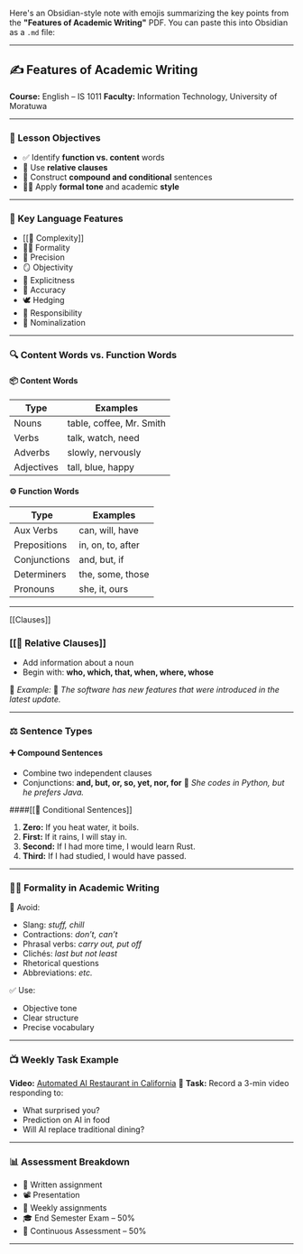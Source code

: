 Here's an Obsidian-style note with emojis summarizing the key points from the **"Features of Academic Writing"** PDF. You can paste this into Obsidian as a `.md` file:

---

## ✍️ Features of Academic Writing

**Course:** English – IS 1011
**Faculty:** Information Technology, University of Moratuwa

---

### 🎯 Lesson Objectives

* ✅ Identify **function vs. content** words
* 🔗 Use **relative clauses**
* 🧩 Construct **compound and conditional** sentences
* 🧑‍🎓 Apply **formal tone** and academic **style**

---

### 🧠 Key Language Features

* [[🔄 Complexity]]
* 🧑‍⚖️ Formality
* 🎯 Precision
* 🪞 Objectivity
* 📢 Explicitness
* 🧮 Accuracy
* 🕊️ Hedging
* 📜 Responsibility
* 🧱 Nominalization

---

### 🔍 Content Words vs. Function Words

#### 📦 Content Words

| Type       | Examples                 |
| ---------- | ------------------------ |
| Nouns      | table, coffee, Mr. Smith |
| Verbs      | talk, watch, need        |
| Adverbs    | slowly, nervously        |
| Adjectives | tall, blue, happy        |

#### ⚙️ Function Words

| Type         | Examples          |
| ------------ | ----------------- |
| Aux Verbs    | can, will, have   |
| Prepositions | in, on, to, after |
| Conjunctions | and, but, if      |
| Determiners  | the, some, those  |
| Pronouns     | she, it, ours     |

---
[[Clauses]]
### [[📘 Relative Clauses]]

* Add information about a noun
* Begin with: **who, which, that, when, where, whose**

🧾 *Example:*
📗 *The software has new features that were introduced in the latest update.*

---

### ⚖️ Sentence Types

#### ➕ Compound Sentences

* Combine two independent clauses
* Conjunctions: **and, but, or, so, yet, nor, for**
  📝 *She codes in Python, but he prefers Java.*

####[[🔁 Conditional Sentences]]

1. **Zero:** If you heat water, it boils.
2. **First:** If it rains, I will stay in.
3. **Second:** If I had more time, I would learn Rust.
4. **Third:** If I had studied, I would have passed.

---

### 🧑‍🏫 Formality in Academic Writing

🚫 Avoid:

* Slang: *stuff, chill*
* Contractions: *don’t, can’t*
* Phrasal verbs: *carry out, put off*
* Clichés: *last but not least*
* Rhetorical questions
* Abbreviations: *etc.*

✅ Use:

* Objective tone
* Clear structure
* Precise vocabulary

---

### 📺 Weekly Task Example

**Video:** [Automated AI Restaurant in California](https://www.youtube.com/watch?v=zyUekx9NZ18)
🎥 **Task:** Record a 3-min video responding to:

* What surprised you?
* Prediction on AI in food
* Will AI replace traditional dining?

---

### 📊 Assessment Breakdown

* 📝 Written assignment
* 📽️ Presentation
* 📅 Weekly assignments
* 🎓 End Semester Exam – 50%
* 🧠 Continuous Assessment – 50%

---
